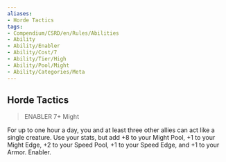 ```yaml
---
aliases:
- Horde Tactics
tags:
- Compendium/CSRD/en/Rules/Abilities
- Ability
- Ability/Enabler
- Ability/Cost/7
- Ability/Tier/High
- Ability/Pool/Might
- Ability/Categories/Meta
---
```


  
## Horde Tactics  
>ENABLER 7+  Might  
  
For up to one hour a day, you and at least three other allies can act like a single creature. Use your stats, but add +8 to your Might Pool, +1 to your Might Edge, +2 to your Speed Pool, +1 to your Speed Edge, and +1 to your Armor. Enabler.